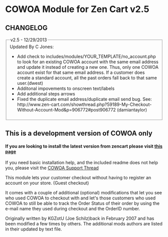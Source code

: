 COWOA Module for Zen Cart v2.5
============

CHANGELOG
------------
<fieldset>
<legend>v2.5 - 12/29/2013</legend>
Updated By C Jones:
<ul>
    <li>Add check to includes/modules/YOUR_TEMPLATE/no_account.php to look for an existing COWOA account with the same email address and update it instead of creating a new one. Thus, only one COWOA account exist for that same email address. If a customer does create a standard account, all the past orders fall back to that same user.(dwest)</li>
    <li>Additonal impovements to onscreen text/labels</li>
    <li>Add additional steps arrows</li>
    <li>Fixed the duplicate email address/duplicate email send bug. See: http://www.zen-cart.com/showthread.php?59189-My-Checkout-Without-Account-Mod&amp;p=906772#post906772 (damiantaylor)</li>
</ul>
</fieldset>

## This is a development version of COWOA only
#### If you are looking to install the latest version from zencart please visit [this page](http://www.zen-cart.com/downloads.php?do=file&id=1416)

If you need basic installation help, and the included readme does not help you, please visit the [COWOA Support Thread](http://www.zen-cart.com/showthread.php?196995-COWOA-Updated-and-Combined-for-ZC-v1-5-x)

This module lets your customer checkout without having to register an account on your store. (Guest checkout)

It comes with a couple of additional (optional) modifications that let you see who used COWOA to checkout with and let's those customers who used COWOA to still be able to track the Order Status of their order by using the e-mail name they used during checkout and the OrderID number.

Originally written by KGZotU (Joe Schilz)back in February 2007 and has been modified a few times by others.
The additional mods authors are listed in their updated by text file. 
